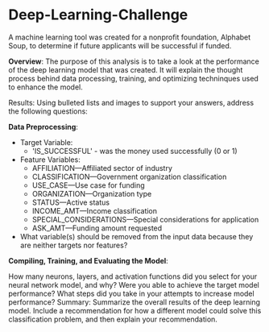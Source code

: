 # Deep-Learning-Challenge

A machine learning tool was created for a nonprofit foundation, Alphabet Soup, to determine if future applicants will be successful if funded. 

**Overview**:
The purpose of this analysis is to take a look at the performance of the deep learning model that was created. It will explain the thought process behind data processing, training, and optimizing techninques used to enhance the model. 

Results: Using bulleted lists and images to support your answers, address the following questions:

 **Data Preprocessing**:

* Target Variable: 
  * 'IS_SUCCESSFUL' - was the money used successfully (0 or 1)
* Feature Variables: 
  * AFFILIATION—Affiliated sector of industry
  * CLASSIFICATION—Government organization classification
  * USE_CASE—Use case for funding
  * ORGANIZATION—Organization type
  * STATUS—Active status
  * INCOME_AMT—Income classification
  * SPECIAL_CONSIDERATIONS—Special considerations for application
  * ASK_AMT—Funding amount requested
* What variable(s) should be removed from the input data because they are neither targets nor features?


**Compiling, Training, and Evaluating the Model**:

How many neurons, layers, and activation functions did you select for your neural network model, and why?
Were you able to achieve the target model performance?
What steps did you take in your attempts to increase model performance?
Summary: Summarize the overall results of the deep learning model. Include a recommendation for how a different model could solve this classification problem, and then explain your recommendation.

